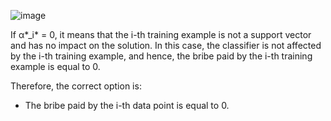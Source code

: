 ![image](https://user-images.githubusercontent.com/89120960/232271828-28c9ae95-a537-4ffb-94f0-a7e6db5eae08.png)


<p>
  

If α*_i* = 0, it means that the i-th training example is not a support vector and has no impact on the solution. In this case, the classifier is not affected by the i-th training example, and hence, the bribe paid by the i-th training example is equal to 0.

Therefore, the correct option is:

- The bribe paid by the i-th data point is equal to 0.
</p>
